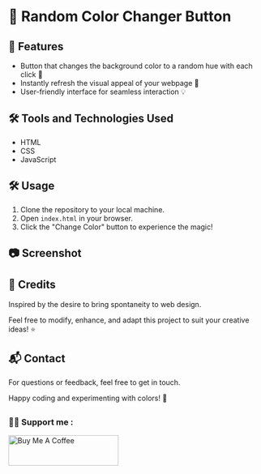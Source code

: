 # 🌈 Random Color Changer Button

## 🚀 Features

- Button that changes the background color to a random hue with each click 🌈
- Instantly refresh the visual appeal of your webpage 🎨
- User-friendly interface for seamless interaction 💡

## 🛠️ Tools and Technologies Used

- HTML
- CSS
- JavaScript

## 🛠️ Usage

1. Clone the repository to your local machine.
2. Open `index.html` in your browser.
3. Click the "Change Color" button to experience the magic!

## 📷 Screenshot



## 📝 Credits

Inspired by the desire to bring spontaneity to web design.

Feel free to modify, enhance, and adapt this project to suit your creative ideas! ⭐

## 📬 Contact

For questions or feedback, feel free to get in touch.

Happy coding and experimenting with colors! 🎉





## <h3 align="left">👍🏼 Support me :</h3>

<a href="https://www.buymeacoffee.com/gabylow" target="_blank"><img src="https://cdn.buymeacoffee.com/buttons/v2/default-blue.png" alt="Buy Me A Coffee" style="height: 60px !important;width: 217px !important;" ></a>

